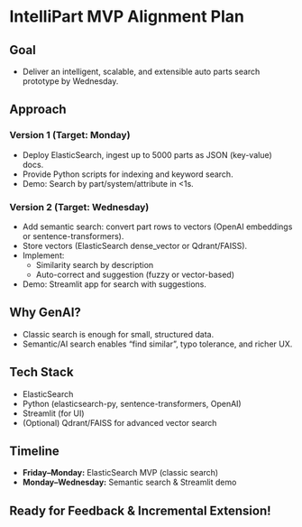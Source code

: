 # IntelliPart MVP Alignment Plan

## Goal
- Deliver an intelligent, scalable, and extensible auto parts search prototype by Wednesday.

## Approach

### Version 1 (Target: Monday)
- Deploy ElasticSearch, ingest up to 5000 parts as JSON (key-value) docs.
- Provide Python scripts for indexing and keyword search.
- Demo: Search by part/system/attribute in <1s.

### Version 2 (Target: Wednesday)
- Add semantic search: convert part rows to vectors (OpenAI embeddings or sentence-transformers).
- Store vectors (ElasticSearch dense_vector or Qdrant/FAISS).
- Implement: 
  - Similarity search by description
  - Auto-correct and suggestion (fuzzy or vector-based)
- Demo: Streamlit app for search with suggestions.

## Why GenAI?
- Classic search is enough for small, structured data.
- Semantic/AI search enables “find similar”, typo tolerance, and richer UX.

## Tech Stack
- ElasticSearch
- Python (elasticsearch-py, sentence-transformers, OpenAI)
- Streamlit (for UI)
- (Optional) Qdrant/FAISS for advanced vector search

## Timeline
- **Friday–Monday:** ElasticSearch MVP (classic search)
- **Monday–Wednesday:** Semantic search & Streamlit demo

## Ready for Feedback & Incremental Extension!